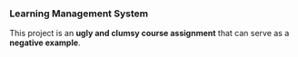 ### Learning Management System
This project is an **ugly and clumsy course assignment** that can serve as a **negative example**.
